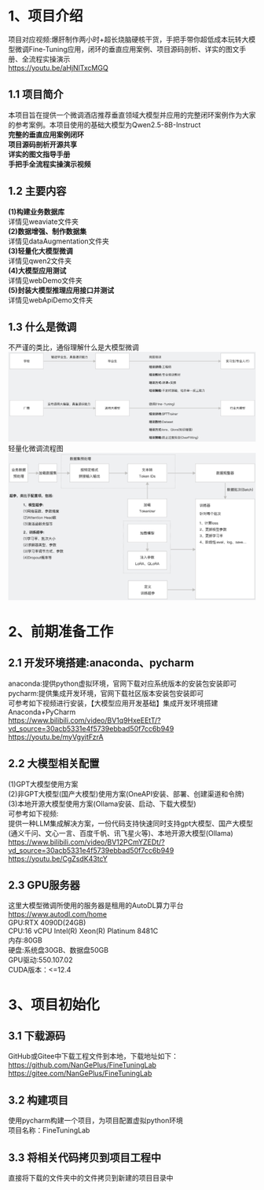 # 1、项目介绍 
项目对应视频:爆肝制作两小时+超长烧脑硬核干货，手把手带你超低成本玩转大模型微调Fine-Tuning应用，闭环的垂直应用案例、项目源码剖析、详实的图文手册、全流程实操演示                              
https://youtu.be/aHjNlTxcMGQ           

## 1.1 项目简介       
本项目旨在提供一个微调酒店推荐垂直领域大模型并应用的完整闭环案例作为大家的参考案例。本项目使用的基础大模型为Qwen2.5-8B-Instruct                               
**完整的垂直应用案例闭环**                   
**项目源码剖析开源共享**                      
**详实的图文指导手册**        
**手把手全流程实操演示视频**         

## 1.2 主要内容
**(1)构建业务数据库**                
详情见weaviate文件夹               
**(2)数据增强、制作数据集**                
详情见dataAugmentation文件夹            
**(3)轻量化大模型微调**                      
详情见qwen2文件夹                 
**(4)大模型应用测试**                 
详情见webDemo文件夹              
**(5)封装大模型推理应用接口并测试**                            
详情见webApiDemo文件夹                    

## 1.3 什么是微调        
不严谨的类比，通俗理解什么是大模型微调        
<img src="./001.png" alt="" width="900" />            
轻量化微调流程图               
<img src="./002.png" alt="" width="900" />                      


# 2、前期准备工作
## 2.1 开发环境搭建:anaconda、pycharm
anaconda:提供python虚拟环境，官网下载对应系统版本的安装包安装即可                                      
pycharm:提供集成开发环境，官网下载社区版本安装包安装即可                                               
可参考如下视频进行安装，【大模型应用开发基础】集成开发环境搭建Anaconda+PyCharm                                                          
https://www.bilibili.com/video/BV1q9HxeEEtT/?vd_source=30acb5331e4f5739ebbad50f7cc6b949                             
https://youtu.be/myVgyitFzrA          

## 2.2 大模型相关配置
(1)GPT大模型使用方案              
(2)非GPT大模型(国产大模型)使用方案(OneAPI安装、部署、创建渠道和令牌)                 
(3)本地开源大模型使用方案(Ollama安装、启动、下载大模型)                         
可参考如下视频:                         
提供一种LLM集成解决方案，一份代码支持快速同时支持gpt大模型、国产大模型(通义千问、文心一言、百度千帆、讯飞星火等)、本地开源大模型(Ollama)                       
https://www.bilibili.com/video/BV12PCmYZEDt/?vd_source=30acb5331e4f5739ebbad50f7cc6b949                 
https://youtu.be/CgZsdK43tcY           

## 2.3 GPU服务器
这里大模型微调所使用的服务器是租用的AutoDL算力平台                        
https://www.autodl.com/home                
GPU:RTX 4090D(24GB)            
CPU:16 vCPU Intel(R) Xeon(R) Platinum 8481C            
内存:80GB                
硬盘:系统盘30GB、数据盘50GB                
GPU驱动:550.107.02                   
CUDA版本：<=12.4              


# 3、项目初始化
## 3.1 下载源码
GitHub或Gitee中下载工程文件到本地，下载地址如下：                
https://github.com/NanGePlus/FineTuningLab                                                                    
https://gitee.com/NanGePlus/FineTuningLab                                                       

## 3.2 构建项目
使用pycharm构建一个项目，为项目配置虚拟python环境               
项目名称：FineTuningLab                                                    

## 3.3 将相关代码拷贝到项目工程中           
直接将下载的文件夹中的文件拷贝到新建的项目目录中             




              
              
